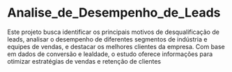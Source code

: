 # Analise_de_Desempenho_de_Leads
Este projeto busca identificar os principais motivos de desqualificação de leads, analisar o desempenho de diferentes segmentos de indústria e equipes de vendas, e destacar os melhores clientes da empresa. Com base em dados de conversão e lealdade, o estudo oferece informações para otimizar estratégias de vendas e retenção de clientes
